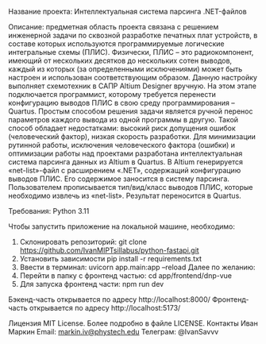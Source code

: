 Название проекта: Интеллектуальная система парсинга .NET-файлов

Описание: предметная область проекта связана с решением инженерной задачи по сквозной разработке печатных плат устройств, 
в составе которых используются программируемые логические интегральные схемы (ПЛИС).  Физически, ПЛИС – это радиокомпонент, 
имеющий от нескольких десятков до нескольких сотен выводов, каждый из которых (за определенными исключениями) может 
быть настроен и использован соответствующим образом. Данную настройку выполняет схемотехник в САПР Altium Designer вручную. 
На этом этапе подключается программист, которому требуется перенести конфигурацию выводов ПЛИС в свою среду 
программирования – Quartus. Простым способом решения задачи является ручной перенос параметров каждого вывода из одной 
программы в другую. Такой способ обладает недостатками: высокий риск допущения ошибок (человеческий фактор), низкая скорость 
разработки. Для минимизации рутинной работы, исключения человеческого фактора (ошибки) и оптимизации работы над проектами 
разработана интеллектуальная система парсинга данных из Altium в Quartus. В Altium генерируется «net-list»-файл 
с расширением «.NET», содержащий конфигурацию выводов ПЛИС. Его содержимое заносится в систему парсинга. Пользователем 
прописывается тип/вид/класс выводов ПЛИС, которые необходимо извлечь из «net-list». Результат переносится в Quartus. 
	
Требования:
Python 3.11

Чтобы запустить приложение на локальной машине, необходимо:
1.	Склонировать репозиторий: git clone https://github.com/IvanMIPTsillabus/python-fastapi.git
2.	Установить зависимости pip install -r requirements.txt
3.	Ввести в терминал: uvicorn app.main:app –reload
Далее по желанию:
4.	Перейти в папку с фронтенд частью: cd app/frontend/dnp-vue
5.	Для запуска фронтенд части: npm run dev

Бэкенд-часть открывается по адресу http://localhost:8000/
Фронтенд-часть открывается по адресу http://localhost:5173/ 

Лицензия
MIT License. Более подробно в файле LICENSE.
Контакты
Иван Маркин
Email: markin.iv@phystech.edu
Телеграм: @IvanSavvv
